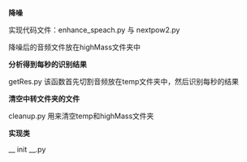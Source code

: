 **降噪**

实现代码文件：enhance_speach.py  与 nextpow2.py

降噪后的音频文件放在highMass文件夹中

**分析得到每秒的识别结果**

getRes.py 该函数首先切割音频放在temp文件夹中，然后识别每秒的结果

**清空中转文件夹的文件**

cleanup.py 用来清空temp和highMass文件夹

**实现类**

__ init __.py



